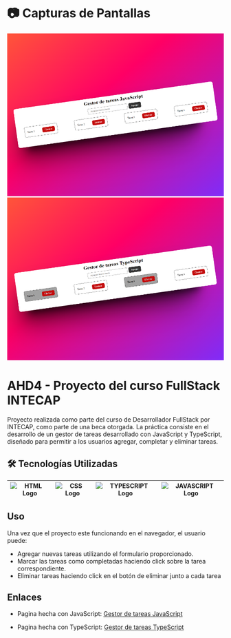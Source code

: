 # 📷 Capturas de Pantallas

![Captura gestor de tareas codigo JavaScript](./js/public/img/capture.png)
![Captura tamaño computadoragestor de tareas codigo TypeScript](./ts/public/img/captureTS.png)

# AHD4 - Proyecto del curso FullStack INTECAP

Proyecto realizada como parte del curso de Desarrollador FullStack por INTECAP, como parte de una beca otorgada. La práctica consiste en el desarrollo de un gestor de tareas desarrollado con JavaScript y TypeScript, diseñado para permitir a los usuarios agregar, completar y eliminar tareas.

## 🛠️ Tecnologías Utilizadas

| ![HTML Logo](https://img.shields.io/badge/HTML5-E34F26?style=for-the-badge&logo=html5&logoColor=white) | ![CSS Logo](https://img.shields.io/badge/CSS-1572B6?style=for-the-badge&logo=css3&logoColor=white) | ![TYPESCRIPT Logo](https://shields.io/badge/TypeScript-3178C6?style=for-the-badge&logo=typescript&logoColor=white) | ![JAVASCRIPT Logo](https://shields.io/badge/JavaScript-F7DF1E?style=for-the-badge&logo=JavaScript&logoColor=black) |
| :----------------------------------------------------------------------------------------------------: | :------------------------------------------------------------------------------------------------: | :----------------------------------------------------------------------------------------------------------------: | :----------------------------------------------------------------------------------------------------------------: |

## Uso
Una vez que el proyecto este funcionando en el navegador, el usuario puede: 
 - Agregar nuevas tareas utilizando el formulario proporcionado.
 - Marcar las tareas como completadas haciendo click sobre la tarea correspondiente.
 - Eliminar tareas haciendo click en el botón de eliminar junto a cada tarea

## Enlaces

- Pagina hecha con JavaScript: [Gestor de tareas JavaScript](https://gestor-tareas-javascript.netlify.app/)

- Pagina hecha con TypeScript: [Gestor de tareas TypeScript](https://gestor-tareas-typescript.netlify.app/)